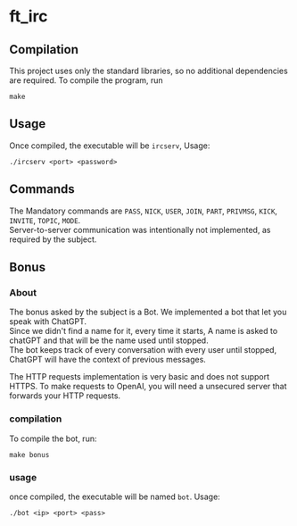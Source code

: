 # ft_irc
## Compilation
This project uses only the standard libraries, so no additional dependencies are required. To compile the program, run
```
make
```

## Usage
Once compiled, the executable will be `ircserv`, Usage:
```
./ircserv <port> <password>
```

## Commands
The Mandatory commands are `PASS`, `NICK`, `USER`, `JOIN`, `PART`, `PRIVMSG`, `KICK`, `INVITE`, `TOPIC`, `MODE`.  
Server-to-server communication was intentionally not implemented, as required by the subject.

## Bonus
### About
The bonus asked by the subject is a Bot. We implemented a bot that let you speak with ChatGPT.  
Since we didn't find a name for it, every time it starts, A name is asked to chatGPT and that will be the name used until stopped.  
The bot keeps track of every conversation with every user until stopped, ChatGPT will have the context of previous messages.  

The HTTP requests implementation is very basic and does not support HTTPS. To make requests to OpenAI, you will need a unsecured server that forwards your HTTP requests.

### compilation
To compile the bot, run: 
```
make bonus
```

### usage
once compiled, the executable will be named `bot`. Usage: 
```
./bot <ip> <port> <pass>
```
